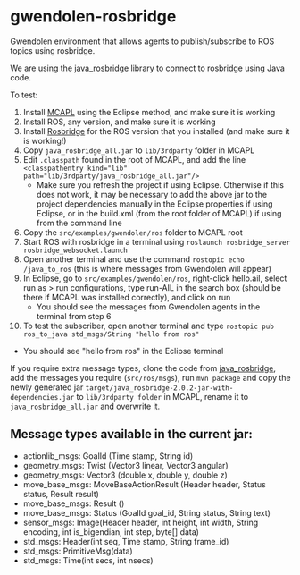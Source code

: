 # gwendolen-rosbridge
Gwendolen environment that allows agents to publish/subscribe to ROS topics using rosbridge.

We are using the [java_rosbridge](https://github.com/h2r/java_rosbridge) library to connect to rosbridge using Java code.

To test:
1. Install [MCAPL](https://autonomy-and-verification.github.io/tools/mcapl) using the Eclipse method, and make sure it is working
2. Install ROS, any version, and make sure it is working
3. Install [Rosbridge](http://wiki.ros.org/rosbridge_suite/Tutorials/RunningRosbridge) for the ROS version that you installed (and make sure it is working!)
4. Copy `java_rosbridge_all.jar` to `lib/3rdparty` folder in MCAPL
5. Edit `.classpath` found in the root of MCAPL, and add the line `<classpathentry kind="lib" path="lib/3rdparty/java_rosbridge_all.jar"/>`
   * Make sure you refresh the project if using Eclipse. Otherwise if this does not work, it may be necessary to add the above jar to the project dependencies manually in the Eclipse properties if using Eclipse, or in the build.xml (from the root folder of MCAPL) if using from the command line
6. Copy the `src/examples/gwendolen/ros` folder to MCAPL root
7. Start ROS with rosbridge in a terminal using `roslaunch rosbridge_server rosbridge_websocket.launch`
8. Open another terminal and use the command `rostopic echo /java_to_ros` (this is where messages from Gwendolen will appear)
9. In Eclipse, go to `src/examples/gwendolen/ros`, right-click hello.ail, select run as > run configurations, type run-AIL in the search box (should be there if MCAPL was installed correctly), and click on run
   * You should see the messages from Gwendolen agents in the terminal from step 6
10. To test the subscriber, open another terminal and type `rostopic pub ros_to_java std_msgs/String "hello from ros"`
   * You should see "hello from ros" in the Eclipse terminal

If you require extra message types, clone the code from [java_rosbridge](https://github.com/h2r/java_rosbridge), add the messages you require (`src/ros/msgs`), run `mvn package` and copy the newly generated jar `target/java_rosbridge-2.0.2-jar-with-dependencies.jar` to `lib/3rdparty folder` in MCAPL, rename it to `java_rosbridge_all.jar` and overwrite it.

## Message types available in the current jar:
- actionlib_msgs: GoalId (Time stamp, String id)
- geometry_msgs: Twist (Vector3 linear, Vector3 angular)
- geometry_msgs: Vector3 (double x, double y, double z)
- move_base_msgs: MoveBaseActionResult (Header header, Status status, Result result)
- move_base_msgs: Result ()
- move_base_msgs: Status (GoalId goal_id, String status, String text)
- sensor_msgs: Image(Header header, int height, int width, String encoding, int is_bigendian, int step, byte[] data) 
- std_msgs: Header(int seq, Time stamp, String frame_id)
- std_msgs: PrimitiveMsg(data)
- std_msgs: Time(int secs, int nsecs)

